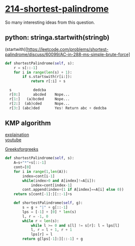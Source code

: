 # [214-shortest-palindrome](https://leetcode.com/problems/shortest-palindrome/)


So many interesting ideas from this question.

## python: stringa.startwith(stringb)

(startwith)[https://leetcode.com/problems/shortest-palindrome/discuss/60099/AC-in-288-ms-simple-brute-force]

```python
def shortestPalindrome(self, s):
    r = s[::-1]
    for i in range(len(s) + 1):
        if s.startswith(r[i:]):
            return r[:i] + s
```

```python
  s          dedcba
  r[0:]      abcded    Nope...
  r[1:]   (a)bcded     Nope...
  r[2:]  (ab)cded      Nope...
  r[3:] (abc)ded       Yes! Return abc + dedcba
```

## KMP algorithm

[explaination](https://leetcode.com/problems/shortest-palindrome/discuss/60113/Clean-KMP-solution-with-super-detailed-explanation)   
[youtube](https://www.youtube.com/watch?v=GTJr8OvyEVQ)   

[Greeksforgreeks](https://www.geeksforgeeks.org/kmp-algorithm-for-pattern-searching/)   

```python
def shortestPalindrome(self, s):
    A=s+"*"+s[::-1]
    cont=[0]
    for i in range(1,len(A)):
        index=cont[i-1]
        while(index>0 and A[index]!=A[i]):
            index=cont[index-1]
        cont.append(index+(1 if A[index]==A[i] else 0))
    return s[cont[-1]:][::-1]+s

```

```python
    def shortestPalindrome(self, g):
        s = g + "|" + g[::-1]
        lps = [-1] + [0] * len(s)
        l, r = -1, 0
        while r < len(s):
            while l >= 0 and s[l] != s[r]: l = lps[l]
            l, r = l + 1, r + 1
            lps[r] = l
        return g[lps[-1]:][::-1] + g
```
